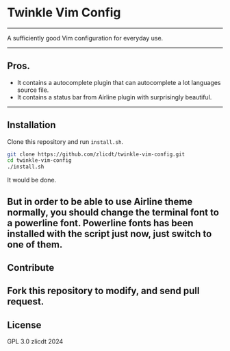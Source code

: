# Twinkle Vim Config

---

A sufficiently good Vim configuration for everyday use.

---
## Pros.
* It contains a autocomplete plugin that can autocomplete a lot languages source file.
* It contains a status bar from Airline plugin with surprisingly beautiful.
---
## Installation
Clone this repository and run `install.sh`.

```bash
git clone https://github.com/zlicdt/twinkle-vim-config.git
cd twinkle-vim-config
./install.sh
```

It would be done.

But in order to be able to use Airline theme normally, you should change the terminal font to a powerline font.
Powerline fonts has been installed with the script just now, just switch to one of them.
---
## Contribute
Fork this repository to modify, and send pull request.
---
## License
GPL 3.0
zlicdt 2024
